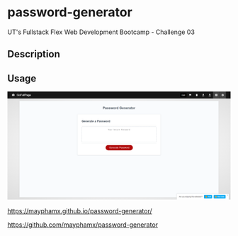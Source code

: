 # password-generator
UT's Fullstack Flex Web Development Bootcamp - Challenge 03

## Description
<!-- The portfolio was created to showcase May Pham's skills, projects, and experiences while attending the UT Austin coding bootcamp. The purpose of this personal portfolio website is to present a professional and visually appealing showcase of May Pham's work to potential clients, employers, or collaborators. The site includes projects and information regarding how to get in contact with May Pham. -->

## Usage
![Webpage Screenshot](images/Screenshot.png)


https://mayphamx.github.io/password-generator/

https://github.com/mayphamx/password-generator